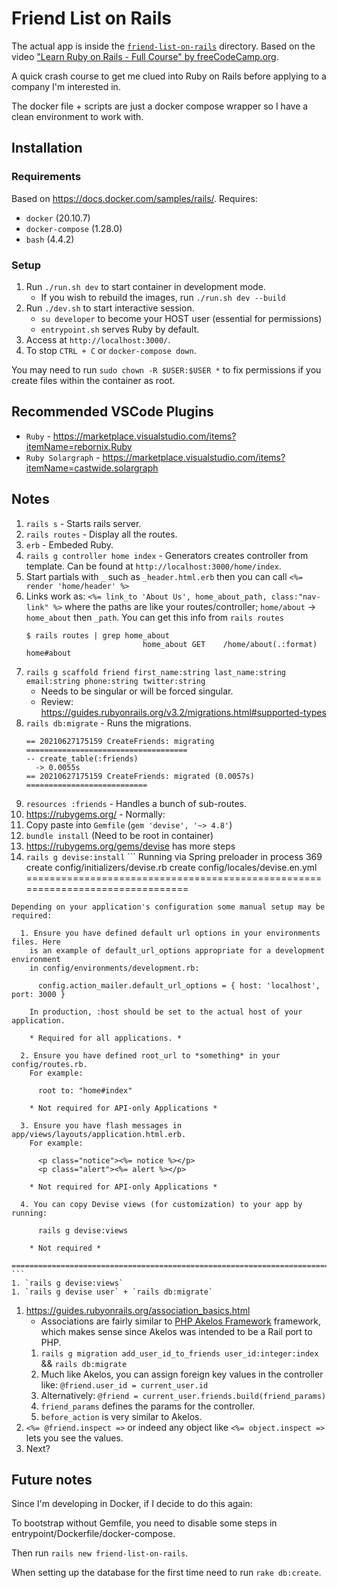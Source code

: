 # Friend List on Rails

The actual app is inside the [`friend-list-on-rails`](./friend-list-on-rails) directory. Based on the video ["Learn Ruby on Rails - Full Course" by  freeCodeCamp.org](https://www.youtube.com/watch?v=fmyvWz5TUWg).

A quick crash course to get me clued into Ruby on Rails before applying to a company I'm interested in.

The docker file + scripts are just a docker compose wrapper so I have a clean environment to work with.

## Installation

### Requirements

Based on https://docs.docker.com/samples/rails/. Requires:

* `docker` (20.10.7)
* `docker-compose` (1.28.0)
* `bash` (4.4.2)

### Setup

1. Run `./run.sh dev` to start container in development mode.
    - If you wish to rebuild the images, run `./run.sh dev --build`
1. Run `./dev.sh` to start interactive session.
    - `su developer` to become your HOST user (essential for permissions)
    - `entrypoint.sh` serves Ruby by default.
1. Access at `http://localhost:3000/`.
1. To stop `CTRL + C` or `docker-compose down`.

You may need to run `sudo chown -R $USER:$USER *` to fix permissions if you create files within the container as root.

## Recommended VSCode Plugins

* `Ruby` - https://marketplace.visualstudio.com/items?itemName=rebornix.Ruby
* `Ruby Solargraph` - https://marketplace.visualstudio.com/items?itemName=castwide.solargraph

## Notes

1. `rails s` - Starts rails server.
1. `rails routes` - Display all the routes.
1. `erb` - Embeded Ruby.
1. `rails g controller home index` - Generators creates controller from template. Can be found at `http://localhost:3000/home/index`.
1. Start partials with `_` such as `_header.html.erb` then you can call `<%= render 'home/header' %>`
1. Links work as: `<%= link_to 'About Us', home_about_path, class:"nav-link" %>` where the paths are like your routes/controller; `home/about` -> `home_about` then `_path`. You can get this info from `rails routes`
    ```
    $ rails routes | grep home_about
                              home_about GET    /home/about(.:format)                                                                             home#about
    ```
1. `rails g scaffold friend first_name:string last_name:string email:string phone:string twitter:string`
    * Needs to be singular or will be forced singular.
    * Review: https://guides.rubyonrails.org/v3.2/migrations.html#supported-types
1. `rails db:migrate` - Runs the migrations.
    ```
    == 20210627175159 CreateFriends: migrating ====================================
    -- create_table(:friends)
      -> 0.0055s
    == 20210627175159 CreateFriends: migrated (0.0057s) ===========================
    ```
1. `resources :friends` - Handles a bunch of sub-routes.
1. https://rubygems.org/ - Normally:
  1.  Copy paste into `Gemfile` (`gem 'devise', '~> 4.8'`)
  1. `bundle install` (Need to be root in container)
  1. https://rubygems.org/gems/devise has more steps
  1. `rails g devise:install`
    ```
    Running via Spring preloader in process 369
          create  config/initializers/devise.rb
          create  config/locales/devise.en.yml
    ===============================================================================

    Depending on your application's configuration some manual setup may be required:

      1. Ensure you have defined default url options in your environments files. Here
        is an example of default_url_options appropriate for a development environment
        in config/environments/development.rb:

          config.action_mailer.default_url_options = { host: 'localhost', port: 3000 }

        In production, :host should be set to the actual host of your application.

        * Required for all applications. *

      2. Ensure you have defined root_url to *something* in your config/routes.rb.
        For example:

          root to: "home#index"

        * Not required for API-only Applications *

      3. Ensure you have flash messages in app/views/layouts/application.html.erb.
        For example:

          <p class="notice"><%= notice %></p>
          <p class="alert"><%= alert %></p>

        * Not required for API-only Applications *

      4. You can copy Devise views (for customization) to your app by running:

          rails g devise:views

        * Not required *

    ===============================================================================
    ```
    1. `rails g devise:views`
    1. `rails g devise user` + `rails db:migrate`
1. https://guides.rubyonrails.org/association_basics.html
    - Associations are fairly similar to [PHP Akelos Framework](http://www.phpprogram.net/frameworks-in-php/akelos-php-framework/) framework, which makes sense since Akelos was intended to be a Rail port to PHP.
    1. `rails g migration add_user_id_to_friends user_id:integer:index` && `rails db:migrate`
    1. Much like Akelos, you can assign foreign key values in the controller like: `@friend.user_id = current_user.id`
    1. Alternatively: `@friend = current_user.friends.build(friend_params)`
    1. `friend_params` defines the params for the controller.
    1. `before_action` is very similar to Akelos.
1. `<%= @friend.inspect =>` or indeed any object like `<%= object.inspect =>` lets you see the values.
1. Next?

## Future notes

Since I'm developing in Docker, if I decide to do this again:

To bootstrap without Gemfile, you need to disable some steps in entrypoint/Dockerfile/docker-compose.

Then run `rails new friend-list-on-rails`.

When setting up the database for the first time need to run `rake db:create`.

